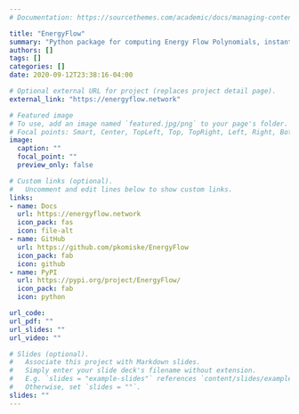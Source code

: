 ```yaml
---
# Documentation: https://sourcethemes.com/academic/docs/managing-content/

title: "EnergyFlow"
summary: "Python package for computing Energy Flow Polynomials, instantiating Energy/Particle Flow Networks, computing the Energy Mover's Distance between events, and working with particle kinematics in python."
authors: []
tags: []
categories: []
date: 2020-09-12T23:38:16-04:00

# Optional external URL for project (replaces project detail page).
external_link: "https://energyflow.network"

# Featured image
# To use, add an image named `featured.jpg/png` to your page's folder.
# Focal points: Smart, Center, TopLeft, Top, TopRight, Left, Right, BottomLeft, Bottom, BottomRight.
image:
  caption: ""
  focal_point: ""
  preview_only: false

# Custom links (optional).
#   Uncomment and edit lines below to show custom links.
links:
- name: Docs
  url: https://energyflow.network
  icon_pack: fas
  icon: file-alt
- name: GitHub
  url: https://github.com/pkomiske/EnergyFlow
  icon_pack: fab
  icon: github
- name: PyPI
  url: https://pypi.org/project/EnergyFlow/
  icon_pack: fab
  icon: python

url_code:
url_pdf: ""
url_slides: ""
url_video: ""

# Slides (optional).
#   Associate this project with Markdown slides.
#   Simply enter your slide deck's filename without extension.
#   E.g. `slides = "example-slides"` references `content/slides/example-slides.md`.
#   Otherwise, set `slides = ""`.
slides: ""
---
```

